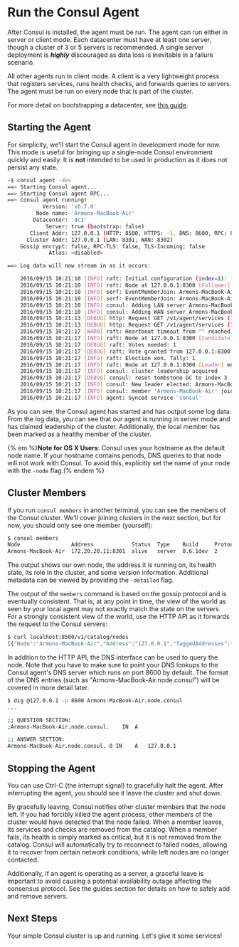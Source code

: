 # Run the Consul Agent

After Consul is installed, the agent must be run. The agent can run either in server or client mode. Each datacenter must have at least one server, though a cluster of 3 or 5 servers is recommended. A single server deployment is ***highly*** discouraged as data loss is inevitable in a failure scenario.

All other agents run in client mode. A client is a very lightweight process that registers services, runs health checks, and forwards queries to servers. The agent must be run on every node that is part of the cluster.

For more detail on bootstrapping a datacenter, see [this guide](../guides/bootstrapping.md).

## Starting the Agent

For simplicity, we'll start the Consul agent in development mode for now. This mode is useful for bringing up a single-node Consul environment quickly and easily. It is **not** intended to be used in production as it does not persist any state.

```bash
-$ consul agent -dev
==> Starting Consul agent...
==> Starting Consul agent RPC...
==> Consul agent running!
           Version: 'v0.7.0'
         Node name: 'Armons-MacBook-Air'
        Datacenter: 'dc1'
            Server: true (bootstrap: false)
       Client Addr: 127.0.0.1 (HTTP: 8500, HTTPS: -1, DNS: 8600, RPC: 8400)
      Cluster Addr: 127.0.0.1 (LAN: 8301, WAN: 8302)
    Gossip encrypt: false, RPC-TLS: false, TLS-Incoming: false
             Atlas: <disabled>

==> Log data will now stream in as it occurs:

    2016/09/15 10:21:10 [INFO] raft: Initial configuration (index=1): [{Suffrage:Voter ID:127.0.0.1:8300 Address:127.0.0.1:8300}]
    2016/09/15 10:21:10 [INFO] raft: Node at 127.0.0.1:8300 [Follower] entering Follower state (Leader: "")
    2016/09/15 10:21:10 [INFO] serf: EventMemberJoin: Armons-MacBook-Air 127.0.0.1
    2016/09/15 10:21:10 [INFO] serf: EventMemberJoin: Armons-MacBook-Air.dc1 127.0.0.1
    2016/09/15 10:21:10 [INFO] consul: Adding LAN server Armons-MacBook-Air (Addr: tcp/127.0.0.1:8300) (DC: dc1)
    2016/09/15 10:21:10 [INFO] consul: Adding WAN server Armons-MacBook-Air.dc1 (Addr: tcp/127.0.0.1:8300) (DC: dc1)
    2016/09/15 10:21:13 [DEBUG] http: Request GET /v1/agent/services (180.708µs) from=127.0.0.1:52369
    2016/09/15 10:21:13 [DEBUG] http: Request GET /v1/agent/services (15.548µs) from=127.0.0.1:52369
    2016/09/15 10:21:17 [WARN] raft: Heartbeat timeout from "" reached, starting election
    2016/09/15 10:21:17 [INFO] raft: Node at 127.0.0.1:8300 [Candidate] entering Candidate state in term 2
    2016/09/15 10:21:17 [DEBUG] raft: Votes needed: 1
    2016/09/15 10:21:17 [DEBUG] raft: Vote granted from 127.0.0.1:8300 in term 2. Tally: 1
    2016/09/15 10:21:17 [INFO] raft: Election won. Tally: 1
    2016/09/15 10:21:17 [INFO] raft: Node at 127.0.0.1:8300 [Leader] entering Leader state
    2016/09/15 10:21:17 [INFO] consul: cluster leadership acquired
    2016/09/15 10:21:17 [DEBUG] consul: reset tombstone GC to index 3
    2016/09/15 10:21:17 [INFO] consul: New leader elected: Armons-MacBook-Air
    2016/09/15 10:21:17 [INFO] consul: member 'Armons-MacBook-Air' joined, marking health alive
    2016/09/15 10:21:17 [INFO] agent: Synced service 'consul'
```

As you can see, the Consul agent has started and has output some log data. From the log data, you can see that our agent is running in server mode and has claimed leadership of the cluster. Additionally, the local member has been marked as a healthy member of the cluster.

{% em %}**Note for OS X Users**: Consul uses your hostname as the default node name. If your hostname contains periods, DNS queries to that node will not work with Consul. To avoid this, explicitly set the name of your node with the `-node` flag.{% endem %}

## Cluster Members
If you run `consul members` in another terminal, you can see the members of the Consul cluster. We'll cover joining clusters in the next section, but for now, you should only see one member (yourself):

```bash
$ consul members
Node                Address            Status  Type    Build     Protocol  DC
Armons-MacBook-Air  172.20.20.11:8301  alive   server  0.6.1dev  2         dc1
```

The output shows our own node, the address it is running on, its health state, its role in the cluster, and some version information. Additional metadata can be viewed by providing the `-detailed` flag.

The output of the `members` command is based on the gossip protocol and is eventually consistent. That is, at any point in time, the view of the world as seen by your local agent may not exactly match the state on the servers. For a strongly consistent view of the world, use the HTTP API as it forwards the request to the Consul servers:

```bash
$ curl localhost:8500/v1/catalog/nodes
[{"Node":"Armons-MacBook-Air","Address":"127.0.0.1","TaggedAddresses":{"lan":"127.0.0.1","wan":"127.0.0.1"},"CreateIndex":4,"ModifyIndex":110}]
```

In addition to the HTTP API, the DNS interface can be used to query the node. Note that you have to make sure to point your DNS lookups to the Consul agent's DNS server which runs on port 8600 by default. The format of the DNS entries (such as "Armons-MacBook-Air.node.consul") will be covered in more detail later.

```bash
$ dig @127.0.0.1 -p 8600 Armons-MacBook-Air.node.consul
...

;; QUESTION SECTION:
;Armons-MacBook-Air.node.consul.    IN  A

;; ANSWER SECTION:
Armons-MacBook-Air.node.consul. 0 IN    A   127.0.0.1
```

## Stopping the Agent
You can use Ctrl-C (the interrupt signal) to gracefully halt the agent. After interrupting the agent, you should see it leave the cluster and shut down.

By gracefully leaving, Consul notifies other cluster members that the node left. If you had forcibly killed the agent process, other members of the cluster would have detected that the node failed. When a member leaves, its services and checks are removed from the catalog. When a member fails, its health is simply marked as critical, but it is not removed from the catalog. Consul will automatically try to reconnect to failed nodes, allowing it to recover from certain network conditions, while left nodes are no longer contacted.

Additionally, if an agent is operating as a server, a graceful leave is important to avoid causing a potential availability outage affecting the consensus protocol. See the guides section for details on how to safely add and remove servers.

## Next Steps
Your simple Consul cluster is up and running. Let's give it some services!